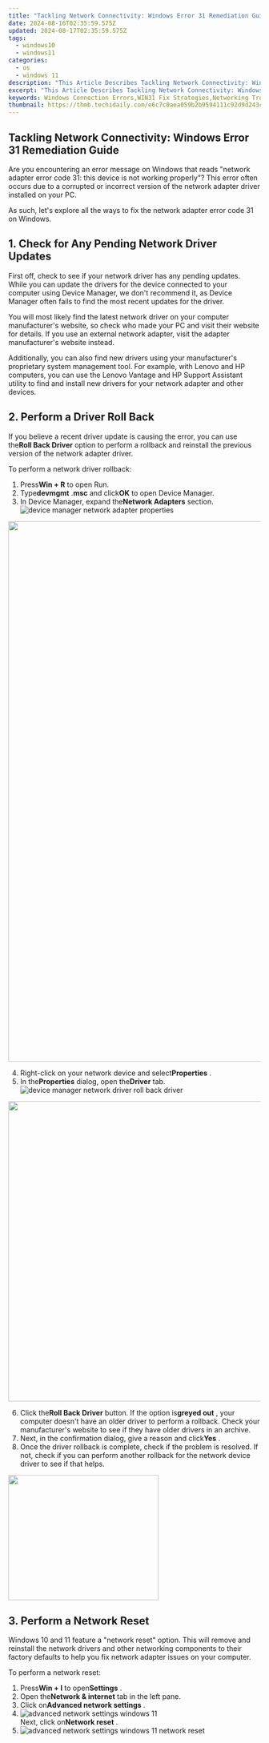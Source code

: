 ```yaml
---
title: "Tackling Network Connectivity: Windows Error 31 Remediation Guide"
date: 2024-08-16T02:35:59.575Z
updated: 2024-08-17T02:35:59.575Z
tags:
  - windows10
  - windows11
categories:
  - os
  - windows 11
description: "This Article Describes Tackling Network Connectivity: Windows Error 31 Remediation Guide"
excerpt: "This Article Describes Tackling Network Connectivity: Windows Error 31 Remediation Guide"
keywords: Windows Connection Errors,WIN31 Fix Strategies,Networking Troubleshooting,OS Connectivity Issues,Win31 Network Solutions,Error Remediation Guide,System Link Resolution
thumbnail: https://thmb.techidaily.com/e6c7c0aea059b2b9594111c92d9d243c60708ba7355f3daa30e8aeaa265b4225.jpg
---
```


## Tackling Network Connectivity: Windows Error 31 Remediation Guide

 Are you encountering an error message on Windows that reads "network adapter error code 31: this device is not working properly"? This error often occurs due to a corrupted or incorrect version of the network adapter driver installed on your PC.

 As such, let's explore all the ways to fix the network adapter error code 31 on Windows.

## 1\. Check for Any Pending Network Driver Updates

 First off, check to see if your network driver has any pending updates. While you can update the drivers for the device connected to your computer using Device Manager, we don't recommend it, as Device Manager often fails to find the most recent updates for the driver.

 You will most likely find the latest network driver on your computer manufacturer's website, so check who made your PC and visit their website for details. If you use an external network adapter, visit the adapter manufacturer's website instead.

 Additionally, you can also find new drivers using your manufacturer's proprietary system management tool. For example, with Lenovo and HP computers, you can use the Lenovo Vantage and HP Support Assistant utility to find and install new drivers for your network adapter and other devices.

## 2\. Perform a Driver Roll Back

 If you believe a recent driver update is causing the error, you can use the**Roll Back Driver** option to perform a rollback and reinstall the previous version of the network adapter driver.

To perform a network driver rollback:

1. Press**Win + R** to open Run.
2. Type**devmgmt** .**msc** and click**OK** to open Device Manager.
3. In Device Manager, expand the**Network Adapters** section.  
![device manager network adapter properties](https://static1.makeuseofimages.com/wordpress/wp-content/uploads/2023/01/device-manager-network-adapter-properties.jpg)
<!-- affiliate ads begin -->
<a href="https://parisrhonecom.sjv.io/c/5597632/1922358/21553" target="_top" id="1922358"><img src="//a.impactradius-go.com/display-ad/21553-1922358" border="0" alt="" width="1080" height="1080"/></a><img height="0" width="0" src="https://imp.pxf.io/i/5597632/1922358/21553" style="position:absolute;visibility:hidden;" border="0" />
<!-- affiliate ads end -->
4. Right-click on your network device and select**Properties** .
5. In the**Properties** dialog, open the**Driver** tab.  
![device manager network driver roll back driver](https://static1.makeuseofimages.com/wordpress/wp-content/uploads/2023/01/device-manager-network-driver-roll-back-driver-1.jpg)
<!-- affiliate ads begin -->
<a href="https://appsumo.8odi.net/c/5597632/2082541/7443" target="_top" id="2082541"><img src="//a.impactradius-go.com/display-ad/7443-2082541" border="0" alt="" width="1200" height="600"/></a><img height="0" width="0" src="https://appsumo.8odi.net/i/5597632/2082541/7443" style="position:absolute;visibility:hidden;" border="0" />
<!-- affiliate ads end -->
6. Click the**Roll Back Driver** button. If the option is**greyed out** , your computer doesn't have an older driver to perform a rollback. Check your manufacturer's website to see if they have older drivers in an archive.
7. Next, in the confirmation dialog, give a reason and click**Yes** .
8. Once the driver rollback is complete, check if the problem is resolved. If not, check if you can perform another rollback for the network device driver to see if that helps.

<!-- affiliate ads begin -->
<a href="https://printrendy.pxf.io/c/5597632/1453721/17020" target="_top" id="1453721"><img src="//a.impactradius-go.com/display-ad/17020-1453721" border="0" alt="" width="300" height="250"/></a><img height="0" width="0" src="https://imp.pxf.io/i/5597632/1453721/17020" style="position:absolute;visibility:hidden;" border="0" />
<!-- affiliate ads end -->
## 3\. Perform a Network Reset

 Windows 10 and 11 feature a "network reset" option. This will remove and reinstall the network drivers and other networking components to their factory defaults to help you fix network adapter issues on your computer.

To perform a network reset:

1. Press**Win + I** to open**Settings** .
2. Open the**Network & internet** tab in the left pane.
3. Click on**Advanced network settings** .
4. ![advanced network settings windows 11](https://static1.makeuseofimages.com/wordpress/wp-content/uploads/2023/01/advanced-network-settings-windows-11.jpg)  
 Next, click on**Network reset** .
5. ![advanced network settings windows 11 network reset](https://static1.makeuseofimages.com/wordpress/wp-content/uploads/2023/01/advanced-network-settings-windows-11-network-reset.jpg)  
<!-- affiliate ads begin -->
<span id="1793213">
					<video width="1080" height="1620" style="cursor:pointer"
           poster="//a.impactradius-go.com/display-clicktoplayimage/1793213.jpeg"
           onclick="if(!this.playClicked){this.play();this.setAttribute('controls',true);this.playClicked=true;}">
	   <source src="//a.impactradius-go.com/display-ad/19135-1793213">
	   <img src="//a.impactradius-go.com/display-clicktoplayimage/1793213.jpeg" style="border: none; height: 100%; width: 100%; object-fit: contain">
	</video>
	<div style="width:1080px;text-align:center"><a href="javascript:window.open(decodeURIComponent('https%3A%2F%2Ftinyland.pxf.io%2Fc%2F5597632%2F1793213%2F19135'), '_blank');void(0);">Click here</a></div>
</span>
<img height="0" width="0" src="https://imp.pxf.io/i/5597632/1793213/19135" style="position:absolute;visibility:hidden;" border="0" />
<!-- affiliate ads end -->
 Click on**Reset now** and click**Yes** to rest your network settings.  
![advanced network settings windows 11 network reset reset now](https://static1.makeuseofimages.com/wordpress/wp-content/uploads/2023/01/advanced-network-settings-windows-11-network-reset-reset-now.jpg)
6. Your PC will restart during the process.

<!-- affiliate ads begin -->
<a href="https://shop.emeditor.com/order/checkout.php?PRODS=4631722&QTY=1&AFFILIATE=108875&CART=1"><img src="https://www.emeditor.com/wp-content/uploads/2023/05/frontpage2-2048x588.webp" border="0">EmEditor Professional (Lifetime License, non-store app)</a>
<!-- affiliate ads end -->
## 3\. Delete the Corrupted Network Config File on Older Machines

![delete config value registry editor](https://static1.makeuseofimages.com/wordpress/wp-content/uploads/2023/01/delete-config-value-registry-editor.jpg)

 On an older Windows Vista or XP computer, you can resolve the issue by tweaking a registry entry. You need to delete a corrupt config key in Registry Editor and then uninstall the device from Device Manager to fix the error.

 The following steps only apply to a Windows computer running Vista or XP.

1. Press**Win + R** to open**Run** .
2. Type**regedit** and click**OK** to open**Registry Editor** .
3. In Registry Editor, navigate to the following path:  
`Computer\HKEY_LOCAL_MACHINE\SYSTEM\CurrentControlSet\Control\Network\`
4. In the right pane, locate the**Config** value.
5. Next, right-click on the**Config** value and select**Delete** .
6. Click**Yes** to confirm the action.

 Once the key is deleted, you'll need to remove and reinstall the network driver. You can do it using Device Manager, as shown in the step below.

 Note that modifications to some registry entries may fail due to insufficient permission issues. If you get an error when deleting the Config value, take full ownership of the registry key and then try again. Our guide on[how to take full ownership of registry keys on Windows 10](https://www.makeuseof.com/windows-10-full-ownership-registry/) will work on older systems too.

<!-- affiliate ads begin -->
<a href="https://parisrhonecom.sjv.io/c/5597632/1896607/21553" target="_top" id="1896607"><img src="//a.impactradius-go.com/display-ad/21553-1896607" border="0" alt="" width="750" height="422"/></a><img height="0" width="0" src="https://imp.pxf.io/i/5597632/1896607/21553" style="position:absolute;visibility:hidden;" border="0" />
<!-- affiliate ads end -->
## 4\. Reinstall Your Network Adapter Driver

 You can manually uninstall your network adapter device and driver to perform a network reset on older Windows versions. You can use the reliable Device Manager to uninstall your network devices.

1. Open Device Manager (see[how to open Device Manager](https://www.makeuseof.com/windows-open-device-manager/) for detailed steps).
2. Next, expand the**Network Adapters** section.
3. Right-click on the network adapter and select**Uninstall Device.**  
![uninstall network device device manager](https://static1.makeuseofimages.com/wordpress/wp-content/uploads/2023/01/uninstall-network-device-device-manager.jpg)
4. In the confirmation dialog, check the**Attempt to remove the driver for this device** option.  
![uninstall network driver device device manager](https://static1.makeuseofimages.com/wordpress/wp-content/uploads/2023/01/uninstall-network-driver-device-device-manager.jpg)
5. Click**Uninstall** to confirm the action.

 Once uninstalled, restart your PC. After the restart, Windows will automatically detect connected but unrecognized devices and install the necessary drivers.

 If Windows fails to install the driver, open**Device Manager** , right-click on your network adapter and select**Update driver** . You can also download the latest drivers from your computer manufacturer's website, as shown in step one.

## 6\. Perform a System Restore

 This error can occur if Windows modifies your network adapter settings during an update. You can use a restore point to undo the changes and restore the computer to its earlier state. Since Windows automatically creates a new restore point before installing an update, you should be able to find a recent restore point to undo the changes.

To perform a restore point:

1. Press the**Win** key and type**restore point.**
2. Click on**Create a restore point** from the search result.
3. In the**System Protection** dialog, click the**System Restore** button.  
![system properties system restore](https://static1.makeuseofimages.com/wordpress/wp-content/uploads/2023/01/system-properties-system-restore.jpg)
<!-- affiliate ads begin -->
<a href="https://atezr.pxf.io/c/5597632/2018605/18496" target="_top" id="2018605"><img src="//a.impactradius-go.com/display-ad/18496-2018605" border="0" alt="" width="798" height="807"/></a><img height="0" width="0" src="https://imp.pxf.io/i/5597632/2018605/18496" style="position:absolute;visibility:hidden;" border="0" />
<!-- affiliate ads end -->
4. In the**System Restore** dialog, click**Next** to view all the available restore points. Additionally, check the**Show more restore points** option to view older restore points.
5. Select the most recent restore point and click**Next** .  
![system properties system restore](https://static1.makeuseofimages.com/wordpress/wp-content/uploads/2023/01/system-properties-system-restore.jpg)
6. Confirm your restore point and read the description to understand what apps and data on your PC are affected.
7. Click**Finish** to initialize the system restore process. Your PC will restart and may take some time to finish. Your PC will restart and show a system restore success or failure message.

 If the restore process fails, try it again. At times, it may take more than one attempt to get it right. If the computer is restored, it should hopefully restore the old network driver configuration and fix the error.

<!-- affiliate ads begin -->
<a href="https://aligracehair.sjv.io/c/5597632/2087267/19272" target="_top" id="2087267"><img src="//a.impactradius-go.com/display-ad/19272-2087267" border="0" alt="" width="728" height="90"/></a><img height="0" width="0" src="https://imp.pxf.io/i/5597632/2087267/19272" style="position:absolute;visibility:hidden;" border="0" />
<!-- affiliate ads end -->
## Fix the Network Adapter Code 31 Error on Windows

 Network adapter code 31 is one of the many errors that can cause your network adapter to malfunction. To fix the error, check if you have the latest network adapter driver installed. If necessary, perform a driver rollback, clean up corrupt registry value or perform a system restore.

<ins class="adsbygoogle"
     style="display:block"
     data-ad-format="autorelaxed"
     data-ad-client="ca-pub-7571918770474297"
     data-ad-slot="1223367746"></ins>



<ins class="adsbygoogle"
     style="display:block"
     data-ad-client="ca-pub-7571918770474297"
     data-ad-slot="8358498916"
     data-ad-format="auto"
     data-full-width-responsive="true"></ins>

<span class="atpl-alsoreadstyle">Also read:</span>
<div><ul>
<li><a href="https://extra-support.techidaily.com/new-mastering-low-volume-transitions-within-fl-studio/"><u>[New] Mastering Low-Volume Transitions Within FL Studio</u></a></li>
<li><a href="https://extra-support.techidaily.com/new-pinnacle-video-capture-selecting-the-top-7-4k-camcorders/"><u>[New] Pinnacle Video Capture  Selecting the Top 7 4K Camcorders</u></a></li>
<li><a href="https://visual-screen-recording.techidaily.com/updated-in-2024-best-budget-gaming-accessories-keyboards-and-mice-under-99/"><u>[Updated] In 2024, Best Budget Gaming Accessories  Keyboards & Mice Under $99</u></a></li>
<li><a href="https://extra-support.techidaily.com/updated-nail-art-masterclass-series/"><u>[Updated] Nail Art Masterclass Series</u></a></li>
<li><a href="https://video-screen-grab.techidaily.com/updated-secrets-unveiled-the-ultimate-strategies-for-saving-disco-livestreams/"><u>[Updated] Secrets Unveiled  The Ultimate Strategies for Saving Disco Livestreams</u></a></li>
<li><a href="https://fox-hovers.techidaily.com/2024-approved-how-to-unlock-mac-with-apple-watch-sierra/"><u>2024 Approved  How to Unlock Mac with Apple Watch [Sierra]</u></a></li>
<li><a href="https://extra-approaches.techidaily.com/2024-approved-pro-photographers-choices-ranking-the-top-6-4k-dslrs/"><u>2024 Approved  Pro Photographers’ Choices  Ranking the Top 6 4K DSLRs</u></a></li>
<li><a href="https://win11-tips.techidaily.com/boosting-window-light-in-windows-11-top-solutions-explored/"><u>Boosting Window Light in Windows 11: Top Solutions Explored</u></a></li>
<li><a href="https://win11-tips.techidaily.com/bootback-success-wins-ultimate-guide-to-overhauling-security/"><u>Bootback Success: Win's Ultimate Guide to Overhauling Security</u></a></li>
<li><a href="https://win11-tips.techidaily.com/break-free-from-default-settings-on-windows-firewall/"><u>Break Free From Default Settings on Windows Firewall</u></a></li>
<li><a href="https://win11-tips.techidaily.com/breaking-down-and-solving-windows-steams-error-e84/"><u>Breaking Down and Solving Windows Steam's Error E84</u></a></li>
<li><a href="https://win11-tips.techidaily.com/breaking-down-windows-headset-mic-not-working/"><u>Breaking Down Window's Headset Mic Not Working</u></a></li>
<li><a href="https://win11-tips.techidaily.com/breaking-silence-windows-11s-veiled-bar-investigator/"><u>Breaking Silence: Windows 11’S Veiled Bar Investigator</u></a></li>
<li><a href="https://win11-tips.techidaily.com/breaking-through-loading-barriers-on-league-of-legends/"><u>Breaking Through Loading Barriers on League of Legends</u></a></li>
<li><a href="https://win11-tips.techidaily.com/breaking-through-the-grayed-out-memory-barrier-in-win11/"><u>Breaking Through the Grayed-Out Memory Barrier in Win11</u></a></li>
<li><a href="https://win11-tips.techidaily.com/breaking-through-windows-11-tpm-release-methods/"><u>Breaking Through Windows 11: TPM Release Methods</u></a></li>
<li><a href="https://win11-tips.techidaily.com/breakthrough-techniques-for-selecting-text-in-windows-pdfs/"><u>Breakthrough Techniques for Selecting Text in Windows PDFs</u></a></li>
<li><a href="https://win11-tips.techidaily.com/breathe-new-life-into-old-computers-without-windows/"><u>Breathe New Life Into Old Computers Without Windows</u></a></li>
<li><a href="https://win11-tips.techidaily.com/breathe-new-life-into-your-windows-audio-system-with-updates/"><u>Breathe New Life Into Your Windows Audio System with Updates</u></a></li>
<li><a href="https://win11-tips.techidaily.com/breathing-life-into-non-operative-windows-performance-tracker/"><u>Breathing Life Into Non-Operative Windows Performance Tracker</u></a></li>
<li><a href="https://win11-tips.techidaily.com/bridge-apple-and-microsoft-ecosystems-windows-11-via-parallels/"><u>Bridge Apple and Microsoft Ecosystems: Windows 11 via Parallels</u></a></li>
<li><a href="https://win11-tips.techidaily.com/bridging-gaps-in-performance-dashboard-functionality/"><u>Bridging Gaps in Performance Dashboard Functionality</u></a></li>
<li><a href="https://win11-tips.techidaily.com/bridging-your-gadgets-win11s-stickies-explained/"><u>Bridging Your Gadgets: WIN11'S Stickies, Explained</u></a></li>
<li><a href="https://win11-tips.techidaily.com/bring-back-smooth-drag-and-drop-on-windows-11-pcs/"><u>Bring Back Smooth Drag & Drop on Windows 11 PCs</u></a></li>
<li><a href="https://win11-tips.techidaily.com/bringing-forth-the-forgotten-off-screen-window-revival-steps-for-win1011/"><u>Bringing Forth the Forgotten: Off-Screen Window Revival Steps for Win10/11</u></a></li>
<li><a href="https://win11-tips.techidaily.com/bringing-old-games-back-to-life-with-retroarch-shaders/"><u>Bringing Old Games Back to Life with RetroArch Shaders</u></a></li>
<li><a href="https://win11-tips.techidaily.com/bypass-firewallantivirus-grant-chrome-network-access-in-windows/"><u>Bypass Firewall/Antivirus: Grant Chrome Network Access in Windows</u></a></li>
<li><a href="https://win11-tips.techidaily.com/bypass-restrictions-to-gain-admin-control/"><u>Bypass Restrictions to Gain Admin Control</u></a></li>
<li><a href="https://win11-tips.techidaily.com/bypassing-clutter-unwanted-application-removal-on-windows-11/"><u>Bypassing Clutter: Unwanted Application Removal on Windows 11</u></a></li>
<li><a href="https://win11-tips.techidaily.com/bypassing-decades-old-keyboard-entry-error/"><u>Bypassing Decades-Old Keyboard Entry Error</u></a></li>
<li><a href="https://win11-tips.techidaily.com/bypassing-hurdles-a-guide-to-overcoming-roblox-error-262/"><u>Bypassing Hurdles: A Guide to Overcoming Roblox Error 262</u></a></li>
<li><a href="https://win11-tips.techidaily.com/bypassing-the-unyielding-x80049dd3-error-for-better-typing/"><u>Bypassing the Unyielding X80049DD3 Error for Better Typing</u></a></li>
<li><a href="https://win11-tips.techidaily.com/bypassing-unwanted-team-sign-in-prompts-on-windows-pcs/"><u>Bypassing Unwanted Team Sign-In Prompts on Windows PCs</u></a></li>
<li><a href="https://win11-tips.techidaily.com/bypassing-verified-app-requirement-errors-in-windows/"><u>Bypassing Verified App Requirement Errors in Windows</u></a></li>
<li><a href="https://win11-tips.techidaily.com/bypassing-w11s-onedrive-def5-hurdle-with-easy-fixes/"><u>Bypassing W11's Onedrive Def5 Hurdle with Easy Fixes</u></a></li>
<li><a href="https://win11-tips.techidaily.com/bypassing-xbox-games-access-issue-code-0x800700e9-in-windows/"><u>Bypassing Xbox Games Access Issue Code 0X800700E9 in Windows</u></a></li>
<li><a href="https://win11-tips.techidaily.com/capture-your-thoughts-no-additional-software-needed/"><u>Capture Your Thoughts, No Additional Software Needed</u></a></li>
<li><a href="https://win11-tips.techidaily.com/charting-your-digital-path-in-windows-11/"><u>Charting Your Digital Path in Windows 11</u></a></li>
<li><a href="https://tech-haven.techidaily.com/chatgpt-vs-bings-ai-chatbot-10-key-differences/"><u>ChatGPT Vs. Bing's AI Chatbot: 10 Key Differences</u></a></li>
<li><a href="https://win11-tips.techidaily.com/checking-for-updates-on-spotify-software-and-system/"><u>Checking for Updates on Spotify Software & System</u></a></li>
<li><a href="https://win11-tips.techidaily.com/child-protection-mastering-windows-11-safety-settings/"><u>Child Protection: Mastering Windows 11 Safety Settings</u></a></li>
<li><a href="https://win11-tips.techidaily.com/chrome-woes-on-windows-11-a-fixers-guide-to-reopening-it/"><u>Chrome Woes on Windows 11: A Fixer’s Guide to Reopening It</u></a></li>
<li><a href="https://graphic-issues.techidaily.com/lenovo-display-troubles-seeing-beyond-the-black/"><u>Lenovo Display Troubles: Seeing Beyond the Black</u></a></li>
<li><a href="https://buynow-reviews.techidaily.com/maximizing-productivity-with-the-budget-friendly-dual-mode-asus-chromebook-flip-c302ca-a-review/"><u>Maximizing Productivity with the Budget-Friendly, Dual-Mode Asus Chromebook Flip C302CA - A Review</u></a></li>
<li><a href="https://win-answers.techidaily.com/step-by-step-solutions-for-preventing-and-repairing-frequent-game-disruptions/"><u>Step-by-Step Solutions for Preventing and Repairing Frequent Game Disruptions</u></a></li>
<li><a href="https://program-issues.techidaily.com/team-fortress-2-no-more-crashing-a-step-by-step-fix-for-constant-breakdowns/"><u>Team Fortress 2 No More Crashing - A Step-by-Step Fix for Constant Breakdowns</u></a></li>
<li><a href="https://program-issues.techidaily.com/troubleshooting-tips-to-overcome-issues-with-nwstoreexe-errors/"><u>Troubleshooting Tips to Overcome Issues with nw_store.exe Errors</u></a></li>
<li><a href="https://extra-tips.techidaily.com/velocity-victories-olympics-year-2022/"><u>Velocity Victories  Olympics, Year 2022</u></a></li>
<li><a href="https://facebook-clips.techidaily.com/video-framing-technique-adding-bb-and-letterbox-overlays-to-fb-for-2024/"><u>Video Framing Technique  Adding BB and Letterbox Overlays to FB for 2024</u></a></li>
<li><a href="https://howto.techidaily.com/why-does-my-vivo-g2-keep-turning-off-by-itself-6-fixes-are-here-drfone-by-drfone-fix-android-problems-fix-android-problems/"><u>Why Does My Vivo G2 Keep Turning Off By Itself? 6 Fixes Are Here | Dr.fone</u></a></li>
</ul></div>

